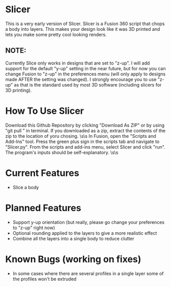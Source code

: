 # Slicer
This is a very early version of Slicer. Slicer is a Fusion 360 script that chops a body into layers. This makes your design look like it was 3D printed and lets you make some pretty cool looking renders.

## NOTE:
Currently Slice only works in designs that are set to "z-up". I will add support for the default "y-up" setting in the near future, but for now you can change Fusion to "z-up" in the preferences menu (will only apply to designs made AFTER the setting was changed). I strongly encourage you to use "z-up" as that is the standard used by most 3D software (including slicers for 3D printing).

# How To Use Slicer
Download this Github Repository by clicking "Download As ZIP" or by using "git pull <insert repository address>"  in terminal. If you downloaded as a zip, extract the contents of the zip to the location of yoru chosing. \s\s
In Fusion, open the "Scripts and Add-Ins" tool. Press the green plus sign in the scripts tab and navigate to "Slicer.py". From the scripts and add-ins menu, select Slicer and click "run". The program's inputs should be self-explanatory. \s\s

# Current Features
+ Slice a body

# Planned Features
+ Support y-up orientation (but really, please go change your preferences to "z-up" right now)
+ Optional rounding applied to the layers to give a more realistic effect
+ Combine all the layers into a single body to reduce clutter

# Known Bugs (working on fixes)
+ In some cases where there are several profiles in a single layer some of the profiles won't be extruded
